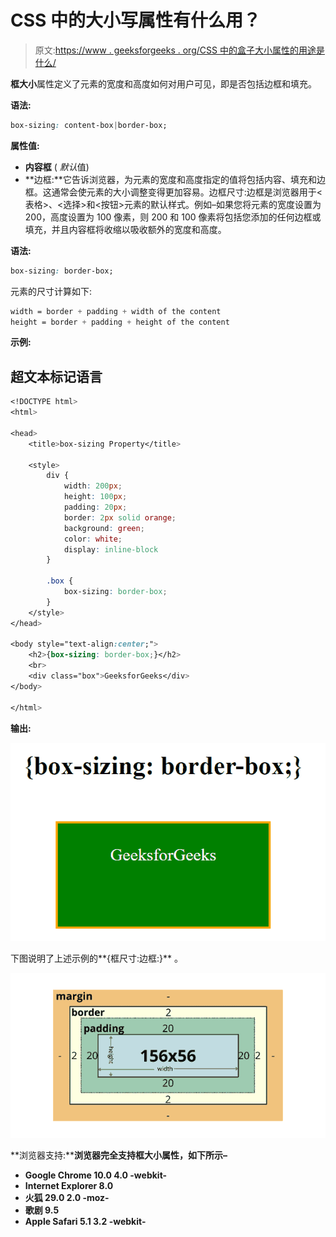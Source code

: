 # CSS 中的大小写属性有什么用？

> 原文:[https://www . geeksforgeeks . org/CSS 中的盒子大小属性的用途是什么/](https://www.geeksforgeeks.org/what-is-the-use-of-box-sizing-property-in-css/)

**框大小**属性定义了元素的宽度和高度如何对用户可见，即是否包括边框和填充。

**语法:**

```css
box-sizing: content-box|border-box;
```

**属性值:**

*   **内容框** ( *默认*值)
*   **边框:**它告诉浏览器，为元素的宽度和高度指定的值将包括内容、填充和边框。这通常会使元素的大小调整变得更加容易。边框尺寸:边框是浏览器用于<表格>、<选择>和<按钮>元素的默认样式。例如–如果您将元素的宽度设置为 200，高度设置为 100 像素，则 200 和 100 像素将包括您添加的任何边框或填充，并且内容框将收缩以吸收额外的宽度和高度。

**语法:**

```css
box-sizing: border-box;
```

元素的尺寸计算如下:

```css
width = border + padding + width of the content  
height = border + padding + height of the content
```

**示例:**

## 超文本标记语言

```css
<!DOCTYPE html>
<html>

<head>
    <title>box-sizing Property</title>

    <style>
        div {
            width: 200px;
            height: 100px;
            padding: 20px;
            border: 2px solid orange;
            background: green;
            color: white;
            display: inline-block
        }

        .box {
            box-sizing: border-box;
        }
    </style>
</head>

<body style="text-align:center;">
    <h2>{box-sizing: border-box;}</h2>
    <br>
    <div class="box">GeeksforGeeks</div>
</body>

</html>
```

**输出:**

![](img/50585047298e96eb8fc4fc7fb6e7a393.png)

下图说明了上述示例的**{框尺寸:边框:}** 。

![](img/4bab1e5a5c18e05718169e046f70c363.png)

**浏览器支持:****浏览器完全支持框大小属性，如下所示–**

*   **Google Chrome 10.0 4.0 -webkit-**
*   **Internet Explorer 8.0**
*   **火狐 29.0 2.0 -moz-**
*   **歌剧 9.5**
*   **Apple Safari 5.1 3.2 -webkit-**